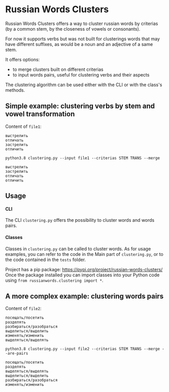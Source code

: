 # Russian Words Clusters

Russian Words Clusters offers a way to cluster russian words by criterias (by a common stem, by the closeness of vowels or consonants).

For now it supports verbs but was not built for clusterings words that may have different suffixes, as would be a noun and an adjective of a same stem.

It offers options:
  - to merge clusters built on different criterias
  - to input words pairs, useful for clustering verbs and their aspects

The clustering algorithm can be used either with the CLI or with the class's methods.

## Simple example: clustering verbs by stem and vowel transformation

Content of `file1`:
```
выстрелить
отличать
застрелить
отличить
```

`python3.8 clustering.py --input file1 --criterias STEM TRANS --merge`
```
выстрелить
застрелить
отличать
отличить
```

## Usage

#### CLI
The CLI `clustering.py` offers the possibility to cluster words and words pairs.

#### Classes
Classes in `clustering.py` can be called to cluster words. As for usage examples, you can refer to the code in the Main part of `clustering.py`, or to the code contained in the `tests` folder.

Project has a pip package: https://pypi.org/project/russian-words-clusters/</br>
Once the package installed you can import classes into your Python code using `from russianwords.clustering import *`.


## A more complex example: clustering words pairs

Content of `file2`:
```
посещать/посетить
разделять
разбираться/разобраться
выделиться/выделить
изменять/изменить
выделяться/выделять
```

`python3.8 clustering.py --input file2 --criterias STEM TRANS --merge --are-pairs`
```
посещать/посетить
разделять
выделяться/выделять
выделиться/выделить
разбираться/разобраться
изменять/изменить
```
